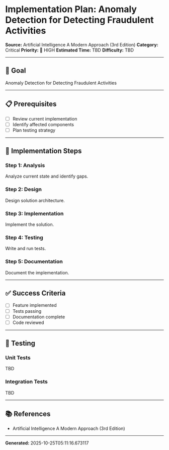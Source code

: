 # Implementation Plan: Anomaly Detection for Detecting Fraudulent Activities

**Source:** Artificial Intelligence   A Modern Approach (3rd Edition)
**Category:** Critical
**Priority:** 🔴 HIGH
**Estimated Time:** TBD
**Difficulty:** TBD

---

## 🎯 Goal

Anomaly Detection for Detecting Fraudulent Activities

---

## 📋 Prerequisites

- [ ] Review current implementation
- [ ] Identify affected components
- [ ] Plan testing strategy

---

## 🔧 Implementation Steps

### Step 1: Analysis

Analyze current state and identify gaps.

### Step 2: Design

Design solution architecture.

### Step 3: Implementation

Implement the solution.

### Step 4: Testing

Write and run tests.

### Step 5: Documentation

Document the implementation.

---

## ✅ Success Criteria

- [ ] Feature implemented
- [ ] Tests passing
- [ ] Documentation complete
- [ ] Code reviewed

---

## 🧪 Testing

### Unit Tests

TBD

### Integration Tests

TBD

---

## 📚 References

- Artificial Intelligence   A Modern Approach (3rd Edition)

---

**Generated:** 2025-10-25T05:11:16.673117
